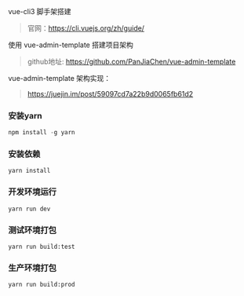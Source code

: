 
vue-cli3 脚手架搭建

> 官网：https://cli.vuejs.org/zh/guide/

使用 vue-admin-template 搭建项目架构

> github地址: https://github.com/PanJiaChen/vue-admin-template

vue-admin-template 架构实现：

> https://juejin.im/post/59097cd7a22b9d0065fb61d2

### 安装yarn

```javascript
npm install -g yarn
```

### 安装依赖

```
yarn install
```

### 开发环境运行

```
yarn run dev
```

### 测试环境打包

```
yarn run build:test
```

### 生产环境打包

```
yarn run build:prod
```